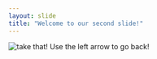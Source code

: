 ```yaml
---
layout: slide
title: "Welcome to our second slide!"
---
```

![take that!](https://storage.googleapis.com/nrpassets/uploads/embeds/1584437238-chuck_norris.png)
Use the left arrow to go back!
